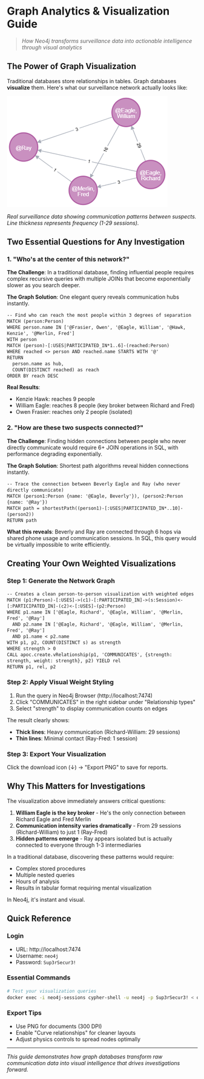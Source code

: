 # Graph Analytics & Visualization Guide

> *How Neo4j transforms surveillance data into actionable intelligence through visual analytics*

## The Power of Graph Visualization

Traditional databases store relationships in tables. Graph databases **visualize** them. Here's what our surveillance network actually looks like:

![Communication Network Visualization](graph.png)

*Real surveillance data showing communication patterns between suspects. Line thickness represents frequency (1-29 sessions).*

## Two Essential Questions for Any Investigation

### 1. "Who's at the center of this network?"

**The Challenge**: In a traditional database, finding influential people requires complex recursive queries with multiple JOINs that become exponentially slower as you search deeper.

**The Graph Solution**: One elegant query reveals communication hubs instantly.

```cypher
-- Find who can reach the most people within 3 degrees of separation
MATCH (person:Person)
WHERE person.name IN ['@Frasier, Owen', '@Eagle, William', '@Hawk, Kenzie', '@Merlin, Fred']
WITH person
MATCH (person)-[:USES|PARTICIPATED_IN*1..6]-(reached:Person)
WHERE reached <> person AND reached.name STARTS WITH '@'
RETURN 
  person.name as hub,
  COUNT(DISTINCT reached) as reach
ORDER BY reach DESC
```

**Real Results**:
- Kenzie Hawk: reaches 9 people
- William Eagle: reaches 8 people (key broker between Richard and Fred)
- Owen Frasier: reaches only 2 people (isolated)

### 2. "How are these two suspects connected?"

**The Challenge**: Finding hidden connections between people who never directly communicate would require 6+ JOIN operations in SQL, with performance degrading exponentially.

**The Graph Solution**: Shortest path algorithms reveal hidden connections instantly.

```cypher
-- Trace the connection between Beverly Eagle and Ray (who never directly communicate)
MATCH (person1:Person {name: '@Eagle, Beverly'}), (person2:Person {name: '@Ray'})
MATCH path = shortestPath((person1)-[:USES|PARTICIPATED_IN*..10]-(person2))
RETURN path
```

**What this reveals**: Beverly and Ray are connected through 6 hops via shared phone usage and communication sessions. In SQL, this query would be virtually impossible to write efficiently.

## Creating Your Own Weighted Visualizations

### Step 1: Generate the Network Graph

```cypher
-- Creates a clean person-to-person visualization with weighted edges
MATCH (p1:Person)-[:USES]->(c1)-[:PARTICIPATED_IN]->(s:Session)<-[:PARTICIPATED_IN]-(c2)<-[:USES]-(p2:Person)
WHERE p1.name IN ['@Eagle, Richard', '@Eagle, William', '@Merlin, Fred', '@Ray']
  AND p2.name IN ['@Eagle, Richard', '@Eagle, William', '@Merlin, Fred', '@Ray']
  AND p1.name < p2.name
WITH p1, p2, COUNT(DISTINCT s) as strength
WHERE strength > 0
CALL apoc.create.vRelationship(p1, 'COMMUNICATES', {strength: strength, weight: strength}, p2) YIELD rel
RETURN p1, rel, p2
```

### Step 2: Apply Visual Weight Styling

1. Run the query in Neo4j Browser (http://localhost:7474)
2. Click "COMMUNICATES" in the right sidebar under "Relationship types"
3. Select "strength" to display communication counts on edges

The result clearly shows:
- **Thick lines**: Heavy communication (Richard-William: 29 sessions)
- **Thin lines**: Minimal contact (Ray-Fred: 1 session)

### Step 3: Export Your Visualization

Click the download icon (↓) → "Export PNG" to save for reports.

## Why This Matters for Investigations

The visualization above immediately answers critical questions:

1. **William Eagle is the key broker** - He's the only connection between Richard Eagle and Fred Merlin
2. **Communication intensity varies dramatically** - From 29 sessions (Richard-William) to just 1 (Ray-Fred)
3. **Hidden patterns emerge** - Ray appears isolated but is actually connected to everyone through 1-3 intermediaries

In a traditional database, discovering these patterns would require:
- Complex stored procedures
- Multiple nested queries
- Hours of analysis
- Results in tabular format requiring mental visualization

In Neo4j, it's instant and visual.

## Quick Reference

### Login
- URL: http://localhost:7474
- Username: `neo4j`
- Password: `Sup3rSecur3!`

### Essential Commands
```bash
# Test your visualization queries
docker exec -i neo4j-sessions cypher-shell -u neo4j -p Sup3rSecur3! < queries/shortest-path-examples.cypher
```

### Export Tips
- Use PNG for documents (300 DPI)
- Enable "Curve relationships" for cleaner layouts
- Adjust physics controls to spread nodes optimally

---

*This guide demonstrates how graph databases transform raw communication data into visual intelligence that drives investigations forward.*